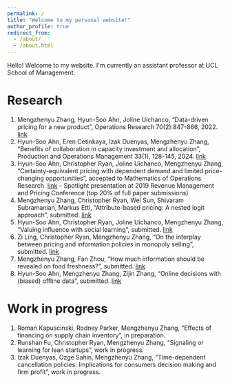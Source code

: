 ```yaml
---
permalink: /
title: "Welcome to my personal website!"
author_profile: true
redirect_from: 
  - /about/
  - /about.html
---
```


Hello! Welcome to my website. I'm currently an assistant professor at UCL School of Management.

Research
======
1. Mengzhenyu Zhang, Hyun-Soo Ahn, Joline Uichanco, “Data-driven pricing for a new product”, Operations Research 70(2):847-866, 2022. [link](https://pubsonline.informs.org/doi/abs/10.1287/opre.2021.2204)
2. Hyun-Soo Ahn, Eren Cetinkaya, Izak Duenyas, Mengzhenyu Zhang, “Benefits of collaboration in capacity investment and allocation”, Production and Operations Management 33(1), 128-145, 2024. [link](https://journals.sagepub.com/doi/10.1177/10591478231224918)
3. Hyun-Soo Ahn, Christopher Ryan, Joline Uichanco, Mengzhenyu Zhang, “Certainty-equivalent pricing with dependent demand and limited price-changing opportunities”, accepted to Mathematics of Operations Research. [link](https://pubsonline.informs.org/doi/abs/10.1287/moor.2022.0330)
– Spotlight presentation at 2019 Revenue Management and Pricing Conference (top 20% of full paper submissions)
4. Mengzhenyu Zhang, Christopher Ryan, Wei Sun, Shivaram Subramanian, Markus Ettl, “Attribute-based pricing: A nested logit approach”, submitted. [link](https://papers.ssrn.com/sol3/papers.cfm?abstract_id=4258247)
5. Hyun-Soo Ahn, Christopher Ryan, Joline Uichanco, Mengzhenyu Zhang, “Valuing influence with social learning”, submitted. [link](https://papers.ssrn.com/sol3/papers.cfm?abstract_id=4527310)
6. Zi Ling, Christopher Ryan, Mengzhenyu Zhang, “On the interplay between pricing and information policies in monopoly selling”, submitted. [link](https://papers.ssrn.com/sol3/papers.cfm?abstract_id=5047585)
7. Mengzhenyu Zhang, Fan Zhou, “How much information should be revealed on food freshness?”, submitted. [link](https://papers.ssrn.com/sol3/papers.cfm?abstract_id=5378554)
8. Hyun-Soo Ahn, Mengzhenyu Zhang, Zijin Zhang, “Online decisions with (biased) offline data”, submitted. [link](https://papers.ssrn.com/sol3/papers.cfm?abstract_id=5350921)

Work in progress
======
1. Roman Kapuscinski, Rodney Parker, Mengzhenyu Zhang, “Effects of financing on supply chain inventory”, in preparation.
2. Runshan Fu, Christopher Ryan, Mengzhenyu Zhang, “Signaling or learning for lean startups”, work in progress.
3. Izak Duenyas, Ozge Sahin, Mengzhenyu Zhang, “Time-dependent cancellation policies: Implications for consumers decision making and firm profit”, work in progress.

